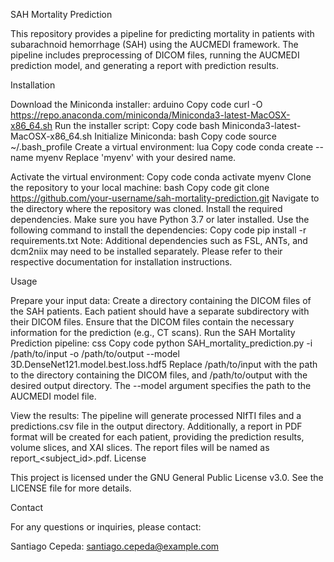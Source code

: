 SAH Mortality Prediction

This repository provides a pipeline for predicting mortality in patients with subarachnoid hemorrhage (SAH) using the AUCMEDI framework. The pipeline includes preprocessing of DICOM files, running the AUCMEDI prediction model, and generating a report with prediction results.

Installation

Download the Miniconda installer:
arduino
Copy code
curl -O https://repo.anaconda.com/miniconda/Miniconda3-latest-MacOSX-x86_64.sh
Run the installer script:
Copy code
bash Miniconda3-latest-MacOSX-x86_64.sh
Initialize Miniconda:
bash
Copy code
source ~/.bash_profile
Create a virtual environment:
lua
Copy code
conda create --name myenv
Replace 'myenv' with your desired name.

Activate the virtual environment:
Copy code
conda activate myenv
Clone the repository to your local machine:
bash
Copy code
git clone https://github.com/your-username/sah-mortality-prediction.git
Navigate to the directory where the repository was cloned.
Install the required dependencies. Make sure you have Python 3.7 or later installed. Use the following command to install the dependencies:
Copy code
pip install -r requirements.txt
Note: Additional dependencies such as FSL, ANTs, and dcm2niix may need to be installed separately. Please refer to their respective documentation for installation instructions.

Usage

Prepare your input data:
Create a directory containing the DICOM files of the SAH patients.
Each patient should have a separate subdirectory with their DICOM files.
Ensure that the DICOM files contain the necessary information for the prediction (e.g., CT scans).
Run the SAH Mortality Prediction pipeline:
css
Copy code
python SAH_mortality_prediction.py -i /path/to/input -o /path/to/output --model 3D.DenseNet121.model.best.loss.hdf5
Replace /path/to/input with the path to the directory containing the DICOM files, and /path/to/output with the desired output directory. The --model argument specifies the path to the AUCMEDI model file.

View the results:
The pipeline will generate processed NIfTI files and a predictions.csv file in the output directory.
Additionally, a report in PDF format will be created for each patient, providing the prediction results, volume slices, and XAI slices.
The report files will be named as report_<subject_id>.pdf.
License

This project is licensed under the GNU General Public License v3.0. See the LICENSE file for more details.

Contact

For any questions or inquiries, please contact:

Santiago Cepeda: santiago.cepeda@example.com
